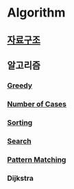 # Algorithm

## [자료구조](https://www.notion.so/Data-Structure-6afb5372b4a340b3857b88f9aae5a422)

## 알고리즘

### [Greedy](https://www.notion.so/Greedy-693a1904ba784a93bfe7f915f9d49110)

### [Number of Cases](https://www.notion.so/0a679ade77074a59b705784afa05a711)

### [Sorting](https://www.notion.so/Sorting-0e6d08e6771b46d08d8c3e29f99b1673)

### [Search](https://www.notion.so/Search-f26e1396400e41fe910cb3f4bb8d5e69)

### [Pattern Matching](https://www.notion.so/Pattern-Matching-866b3308da7e4c1a867083d6c9da68a1)

### Dijkstra

